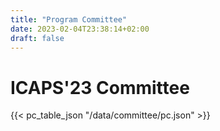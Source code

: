 ```yaml
---
title: "Program Committee"
date: 2023-02-04T23:38:14+02:00
draft: false
---
```

# ICAPS'23 Committee


{{< pc_table_json "/data/committee/pc.json" >}}

